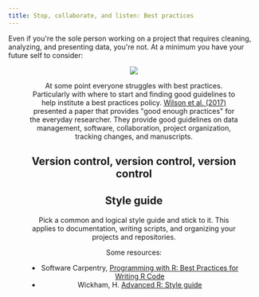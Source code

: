 ```yaml
---
title: Stop, collaborate, and listen: Best practices
---
```

Even if you're the sole person working on a project that requires cleaning, analyzing, and presenting data, you're not. At a minimum you have your future self to consider:

<figure align = "center">
<img src="https://github.com/TC-piRatecat-2018/Website/tree/master/assets/images/phd052810s.gif">
</figure?>

At some point everyone struggles with best practices. Particularly with where to start and finding good guidelines to help institute a best practices policy. [Wilson et al. (2017)](https://journals.plos.org/ploscompbiol/article?id=10.1371/journal.pcbi.1005510) presented a paper that provides "good enough practices" for the everyday researcher. They provide good guidelines on data management, software, collaboration, project organization, tracking changes, and manuscripts.

## Version control, version control, version control

## Style guide
Pick a common and logical style guide and stick to it. This applies to documentation, writing scripts, and organizing your projects and repositories.  

Some resources:
- Software Carpentry, [Programming with R: Best Practices for Writing R Code](https://swcarpentry.github.io/r-novice-inflammation/06-best-practices-R/)
- Wickham, H. [Advanced R: Style guide](http://adv-r.had.co.nz/Style.html)
